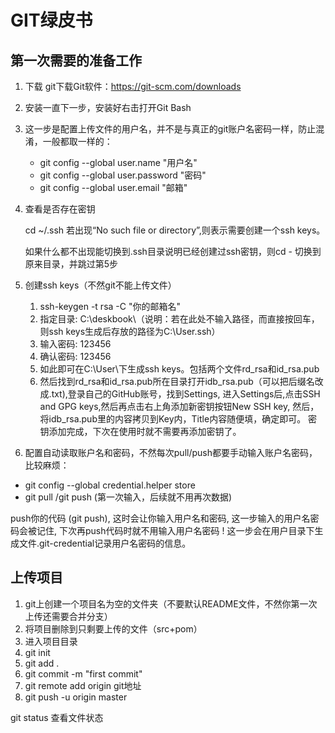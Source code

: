 # GIT绿皮书
## 第一次需要的准备工作
1. 下载 git下载Git软件：https://git-scm.com/downloads
2. 安装一直下一步，安装好右击打开Git Bash
3. 这一步是配置上传文件的用户名，并不是与真正的git账户名密码一样，防止混淆，一般都取一样的：
   	- git config --global user.name "用户名"
   	- git config --global user.password "密码"
   	- git config --global user.email "邮箱"
4. 查看是否存在密钥

    cd ~/.ssh  若出现“No such file or directory”,则表示需要创建一个ssh keys。

    如果什么都不出现能切换到.ssh目录说明已经创建过ssh密钥，则cd - 切换到原来目录，并跳过第5步
5. 创建ssh keys（不然git不能上传文件）
   1. ssh-keygen -t rsa -C "你的邮箱名"
   2. 指定目录: C:\deskbook\（说明：若在此处不输入路径，而直接按回车，则ssh keys生成后存放的路径为C:\User\.ssh）
   3. 输入密码: 123456
   4. 确认密码: 123456
   5. 如此即可在C:\User\下生成ssh keys。包括两个文件rd_rsa和id_rsa.pub
   6. 然后找到rd_rsa和id_rsa.pub所在目录打开idb_rsa.pub（可以把后缀名改成.txt),登录自己的GitHub账号，找到Settings,
   进入Settings后,点击SSH and GPG keys,然后再点击右上角添加新密钥按钮New SSH key,
   然后，将idb_rsa.pub里的内容拷贝到Key内，Title内容随便填，确定即可。
   密钥添加完成，下次在使用时就不需要再添加密钥了。
6. 配置自动读取账户名和密码，不然每次pull/push都要手动输入账户名密码，比较麻烦：
- git config --global credential.helper store
- git pull /git push (第一次输入，后续就不用再次数据)

push你的代码 (git push), 这时会让你输入用户名和密码, 这一步输入的用户名密码会被记住, 下次再push代码时就不用输入用户名密码 ! 这一步会在用户目录下生成文件.git-credential记录用户名密码的信息。

## 上传项目
1. git上创建一个项目名为空的文件夹（不要默认README文件，不然你第一次上传还需要合并分支）
2. 将项目删除到只剩要上传的文件（src+pom）
3. 进入项目目录
4. git init
5. git add .
6. git commit -m "first commit"
7. git remote add origin git地址
8. git push -u origin master

git status 查看文件状态





